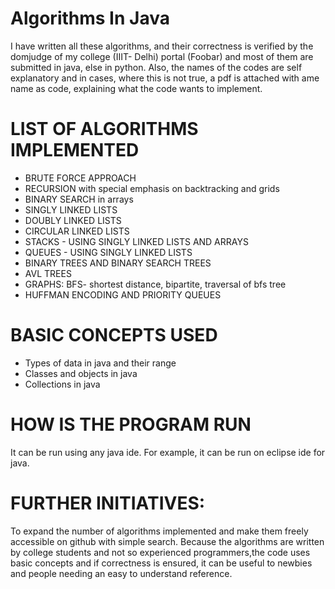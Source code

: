# Algorithms In Java
I have written all these algorithms, and their correctness is verified by the domjudge of my college (IIIT- Delhi) portal (Foobar) and most of them are submitted in java, else in python. Also, the names of the codes are self explanatory and in cases, where this is not true, a pdf is attached with ame name as code, explaining what the code wants to implement.

# LIST OF ALGORITHMS IMPLEMENTED

 - BRUTE FORCE APPROACH  
 - RECURSION with special emphasis on backtracking and grids  
 - BINARY SEARCH in arrays
 - SINGLY LINKED LISTS
 - DOUBLY LINKED LISTS
 - CIRCULAR LINKED LISTS
 - STACKS - USING SINGLY LINKED LISTS AND ARRAYS
 - QUEUES - USING SINGLY LINKED LISTS
 - BINARY TREES AND BINARY SEARCH TREES
 - AVL TREES
 - GRAPHS: BFS- shortest distance, bipartite, traversal of bfs tree
 - HUFFMAN ENCODING AND PRIORITY QUEUES 
# BASIC CONCEPTS USED 

 - Types of data in java and their range
 - Classes and objects in java
 - Collections in java
# HOW IS THE PROGRAM RUN  
It can be run using any java ide. For example, it can be run on eclipse ide for java.


# FURTHER INITIATIVES:
To expand the number of algorithms implemented and make them freely accessible on github with simple search. Because the algorithms are written by college students and not so experienced programmers,the code uses basic concepts and if correctness is ensured, it can be useful to newbies and people needing an easy to understand reference.
